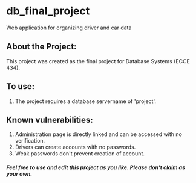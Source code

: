 # db_final_project
Web application for organizing driver and car data

## About the Project:
This project was created as the final project for Database Systems (ECCE 434).

## To use:
1. The project requires a database servername of 'project'.

## Known vulnerabilities:
1. Administration page is directly linked and can be accessed with no verification.
2. Drivers can create accounts with no passwords.
3. Weak passwords don't prevent creation of account.

##### Feel free to use and edit this project as you like. Please don't claim as your own.
